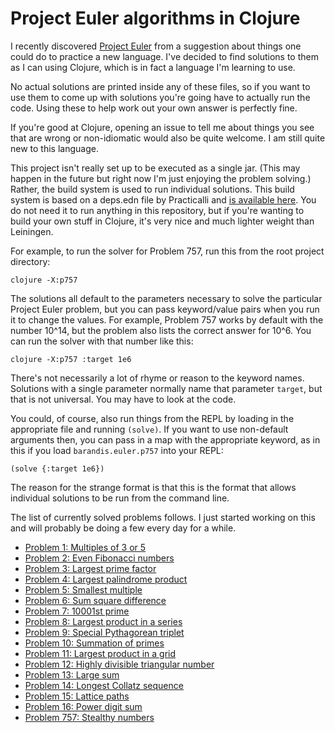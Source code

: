 # Project Euler algorithms in Clojure

I recently discovered [Project Euler][1] from a suggestion about things one could do to practice a new language. I've decided to find solutions to them as I can using Clojure, which is in fact a language I'm learning to use.

No actual solutions are printed inside any of these files, so if you want to use them to come up with solutions you're going have to actually run the code. Using these to help work out your own answer is perfectly fine.

If you're good at Clojure, opening an issue to tell me about things you see that are wrong or non-idiomatic would also be quite welcome. I am still quite new to this language.

This project isn't really set up to be executed as a single jar. (This may happen in the future but right now I'm just enjoying the problem solving.) Rather, the build system is used to run individual solutions. This build system is based on a deps.edn file by Practicalli and [is available here][2]. You do not need it to run anything in this repository, but if you're wanting to build your own stuff in Clojure, it's very nice and much lighter weight than Leiningen.

For example, to run the solver for Problem 757, run this from the root project directory:

```
clojure -X:p757
```

The solutions all default to the parameters necessary to solve the particular Project Euler problem, but you can pass keyword/value pairs when you run it to change the values. For example, Problem 757 works by default with the number 10^14, but the problem also lists the correct answer for 10^6. You can run the solver with that number like this:

```
clojure -X:p757 :target 1e6
```

There's not necessarily a lot of rhyme or reason to the keyword names. Solutions with a single parameter normally name that parameter `target`, but that is not universal. You may have to look at the code.

You could, of course, also run things from the REPL by loading in the appropriate file and running `(solve)`. If you want to use non-default arguments then, you can pass in a map with the appropriate keyword, as in this if you load `barandis.euler.p757` into your REPL:

```
(solve {:target 1e6})
```

The reason for the strange format is that this is the format that allows individual solutions to be run from the command line.

The list of currently solved problems follows. I just started working on this and will probably be doing a few every day for a while.

* [Problem 1: Multiples of 3 or 5](src/barandis/euler/p1.clj)
* [Problem 2: Even Fibonacci numbers](src/barandis/euler/p2.clj)
* [Problem 3: Largest prime factor](src/barandis/euler/p3.clj)
* [Problem 4: Largest palindrome product](src/barandis/euler/p4.clj)
* [Problem 5: Smallest multiple](src/barandis/euler/p5.clj)
* [Problem 6: Sum square difference](src/barandis/euler/p6.clj)
* [Problem 7: 10001st prime](src/barandis/euler/p7.clj)
* [Problem 8: Largest product in a series](src/barandis/euler/p8.clj)
* [Problem 9: Special Pythagorean triplet](src/barandis/euler/p9.clj)
* [Problem 10: Summation of primes](src/barandis/euler/p10.clj)
* [Problem 11: Largest product in a grid](src/barandis/euler/p11.clj)
* [Problem 12: Highly divisible triangular number](src/barandis/euler/p12.clj)
* [Problem 13: Large sum](src/barandis/euler/p13.clj)
* [Problem 14: Longest Collatz sequence](src/barandis/euler/p14.clj)
* [Problem 15: Lattice paths](src/barandis/euler/p15.clj)
* [Problem 16: Power digit sum](src/barandis/euler/p16.clj)
* [Problem 757: Stealthy numbers](src/barandis/euler/p757.clj)

[1]: https://projecteuler.net/
[2]: https://practical.li/clojure/clojure-tools/install/community-tools.html
